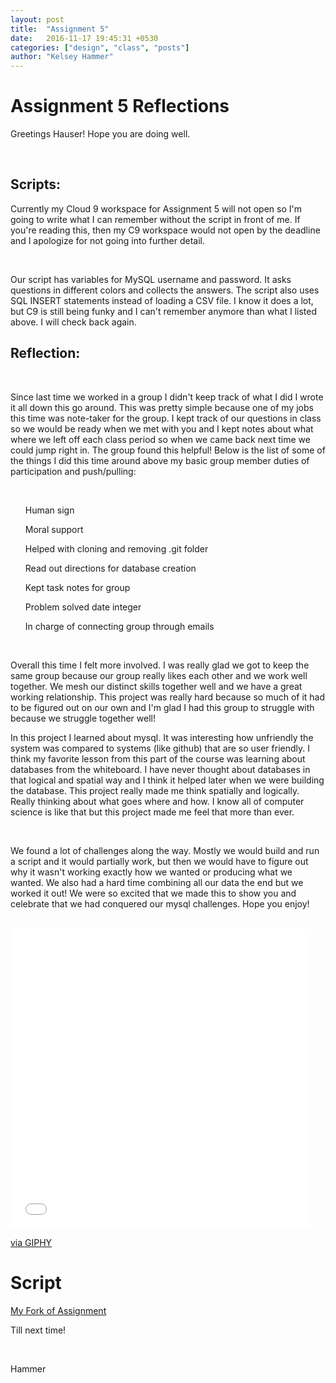 ```yaml
---
layout: post
title:  "Assignment 5"
date:   2016-11-17 19:45:31 +0530
categories: ["design", "class", "posts"]
author: "Kelsey Hammer"
---
```

<h1> Assignment 5 Reflections </h1>

<p> Greetings Hauser! Hope you are doing well.</p>

<br>

<h2> Scripts: </h2>

<p>Currently my Cloud 9 workspace for Assignment 5 will not open so I'm going
to write what I can remember without the script in front of me. If you're 
reading this, then my C9 workspace would not open by the deadline and I 
apologize for not going into further detail. <p>

<br>

<p> Our script has variables for MySQL username and password. It asks questions in different colors and collects the answers. 
The script also uses SQL INSERT statements instead of loading a CSV file. I know it does a lot, but C9 is still being funky and I can't remember anymore than what I listed above. I will check back again. 

<br> 

<h2> Reflection: </h2>

<br> 

Since last time we worked in a group I didn't keep track of what 
I did I wrote it all down this go around. This was pretty simple 
because one of my jobs this time was note-taker for the group. I
kept track of our questions in class so we would be ready when we 
met with you and I kept notes about what where we left off each class
period so when we came back next time we could jump right in. The 
group found this helpful! Below is the list of some of the things I did 
this time around above my basic group member duties of participation
and push/pulling:

<br>

 <ul> Human sign  </ul>
 <ul> Moral support  </ul>
 <ul> Helped with cloning and removing .git folder  </ul>
 <ul> Read out directions for database creation  </ul>
 <ul> Kept task notes for group  </ul>
 <ul> Problem solved date integer  </ul>
 <ul> In charge of connecting group through emails  </ul>

<br> 

<p> Overall this time I felt more involved. I was really glad we got to keep
the same group because our group really likes each other and we work
well together. We mesh our distinct skills together well and we have
a great working relationship. This project was really hard because
so much of it had to be figured out on our own and I'm glad I had this
group to struggle with because we struggle together well! 

<br> 

In this project I learned about mysql. It was interesting how unfriendly
the system was compared to systems (like github) that are so user friendly. 
I think my favorite lesson from this part of the course was learning about 
databases from the whiteboard. I have never thought about databases in that
logical and spatial way and I think it helped later when we were building 
the database. This project really made me think spatially and logically. Really
thinking about what goes where and how. I know all of computer science is like
that but this project made me feel that more than ever. 

<br>

We found a lot of challenges along the way. Mostly we would build and run a script
and it would partially work, but then we would have to figure out why it wasn't working
exactly how we wanted or producing what we wanted. We also had a hard time combining all
our data the end but we worked it out! We were so excited that we made this to show you 
and celebrate that we had conquered our mysql challenges. Hope you enjoy! 

<br>

<iframe src="//giphy.com/embed/l0Hly4MlD2aPvXgas" width="480" height="480" frameBorder="0" class="giphy-embed" allowFullScreen></iframe><p><a href="http://giphy.com/gifs/l0Hly4MlD2aPvXgas">via GIPHY</a></p>

<h1> Script </h1> 
<a href="https://github.com/kelhammer/team-fred-assignment-5">My Fork of Assignment</a>



<br> 

Till next time!

<br>

Hammer

